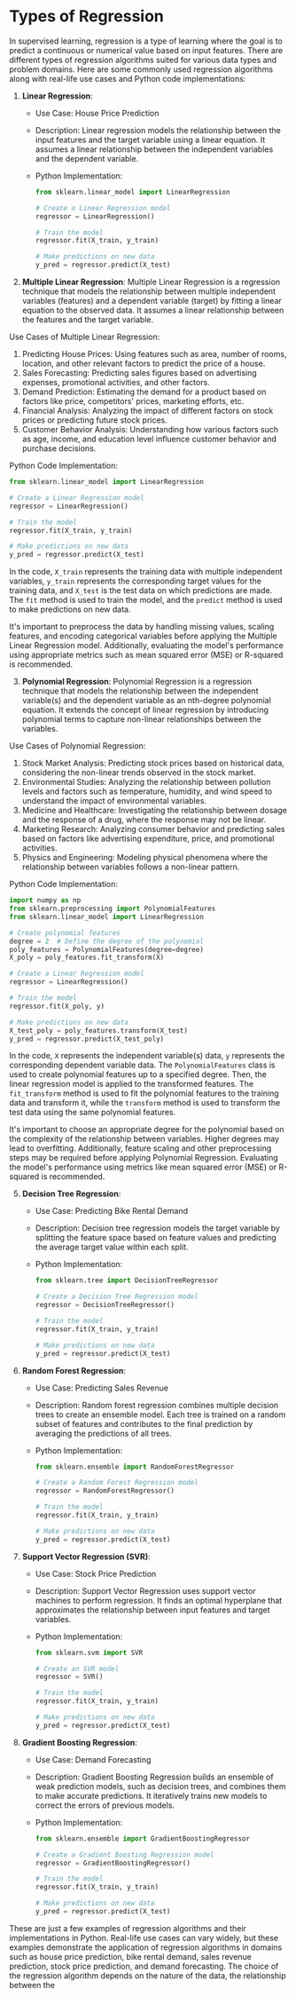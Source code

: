# Types of Regression
In supervised learning, regression is a type of learning where the goal is to predict a continuous or numerical value based on input features. There are different types of regression algorithms suited for various data types and problem domains. Here are some commonly used regression algorithms along with real-life use cases and Python code implementations:

1. **Linear Regression**:
   - Use Case: House Price Prediction
   - Description: Linear regression models the relationship between the input features and the target variable using a linear equation. It assumes a linear relationship between the independent variables and the dependent variable.
   - Python Implementation:

     ```python
     from sklearn.linear_model import LinearRegression

     # Create a Linear Regression model
     regressor = LinearRegression()

     # Train the model
     regressor.fit(X_train, y_train)

     # Make predictions on new data
     y_pred = regressor.predict(X_test)
     ```

2. **Multiple Linear Regression**:
   Multiple Linear Regression is a regression technique that models the relationship between multiple independent variables (features) and a dependent variable (target) by fitting a linear equation to the observed data. It assumes a linear relationship between the features and the target variable.

Use Cases of Multiple Linear Regression:
1. Predicting House Prices: Using features such as area, number of rooms, location, and other relevant factors to predict the price of a house.
2. Sales Forecasting: Predicting sales figures based on advertising expenses, promotional activities, and other factors.
3. Demand Prediction: Estimating the demand for a product based on factors like price, competitors' prices, marketing efforts, etc.
4. Financial Analysis: Analyzing the impact of different factors on stock prices or predicting future stock prices.
5. Customer Behavior Analysis: Understanding how various factors such as age, income, and education level influence customer behavior and purchase decisions.

Python Code Implementation:

```python
from sklearn.linear_model import LinearRegression

# Create a Linear Regression model
regressor = LinearRegression()

# Train the model
regressor.fit(X_train, y_train)

# Make predictions on new data
y_pred = regressor.predict(X_test)
```

In the code, `X_train` represents the training data with multiple independent variables, `y_train` represents the corresponding target values for the training data, and `X_test` is the test data on which predictions are made. The `fit` method is used to train the model, and the `predict` method is used to make predictions on new data.

It's important to preprocess the data by handling missing values, scaling features, and encoding categorical variables before applying the Multiple Linear Regression model. Additionally, evaluating the model's performance using appropriate metrics such as mean squared error (MSE) or R-squared is recommended.

3. **Polynomial Regression**:
   Polynomial Regression is a regression technique that models the relationship between the independent variable(s) and the dependent variable as an nth-degree polynomial equation. It extends the concept of linear regression by introducing polynomial terms to capture non-linear relationships between the variables.

Use Cases of Polynomial Regression:
1. Stock Market Analysis: Predicting stock prices based on historical data, considering the non-linear trends observed in the stock market.
2. Environmental Studies: Analyzing the relationship between pollution levels and factors such as temperature, humidity, and wind speed to understand the impact of environmental variables.
3. Medicine and Healthcare: Investigating the relationship between dosage and the response of a drug, where the response may not be linear.
4. Marketing Research: Analyzing consumer behavior and predicting sales based on factors like advertising expenditure, price, and promotional activities.
5. Physics and Engineering: Modeling physical phenomena where the relationship between variables follows a non-linear pattern.

Python Code Implementation:

```python
import numpy as np
from sklearn.preprocessing import PolynomialFeatures
from sklearn.linear_model import LinearRegression

# Create polynomial features
degree = 2  # Define the degree of the polynomial
poly_features = PolynomialFeatures(degree=degree)
X_poly = poly_features.fit_transform(X)

# Create a Linear Regression model
regressor = LinearRegression()

# Train the model
regressor.fit(X_poly, y)

# Make predictions on new data
X_test_poly = poly_features.transform(X_test)
y_pred = regressor.predict(X_test_poly)
```

In the code, `X` represents the independent variable(s) data, `y` represents the corresponding dependent variable data. The `PolynomialFeatures` class is used to create polynomial features up to a specified degree. Then, the linear regression model is applied to the transformed features. The `fit_transform` method is used to fit the polynomial features to the training data and transform it, while the `transform` method is used to transform the test data using the same polynomial features.

It's important to choose an appropriate degree for the polynomial based on the complexity of the relationship between variables. Higher degrees may lead to overfitting. Additionally, feature scaling and other preprocessing steps may be required before applying Polynomial Regression. Evaluating the model's performance using metrics like mean squared error (MSE) or R-squared is recommended.

5. **Decision Tree Regression**:
   - Use Case: Predicting Bike Rental Demand
   - Description: Decision tree regression models the target variable by splitting the feature space based on feature values and predicting the average target value within each split.
   - Python Implementation:

     ```python
     from sklearn.tree import DecisionTreeRegressor

     # Create a Decision Tree Regression model
     regressor = DecisionTreeRegressor()

     # Train the model
     regressor.fit(X_train, y_train)

     # Make predictions on new data
     y_pred = regressor.predict(X_test)
     ```

6. **Random Forest Regression**:
   - Use Case: Predicting Sales Revenue
   - Description: Random forest regression combines multiple decision trees to create an ensemble model. Each tree is trained on a random subset of features and contributes to the final prediction by averaging the predictions of all trees.
   - Python Implementation:

     ```python
     from sklearn.ensemble import RandomForestRegressor

     # Create a Random Forest Regression model
     regressor = RandomForestRegressor()

     # Train the model
     regressor.fit(X_train, y_train)

     # Make predictions on new data
     y_pred = regressor.predict(X_test)
     ```

4. **Support Vector Regression (SVR)**:
   - Use Case: Stock Price Prediction
   - Description: Support Vector Regression uses support vector machines to perform regression. It finds an optimal hyperplane that approximates the relationship between input features and target variables.
   - Python Implementation:

     ```python
     from sklearn.svm import SVR

     # Create an SVR model
     regressor = SVR()

     # Train the model
     regressor.fit(X_train, y_train)

     # Make predictions on new data
     y_pred = regressor.predict(X_test)
     ```

7. **Gradient Boosting Regression**:
   - Use Case: Demand Forecasting
   - Description: Gradient Boosting Regression builds an ensemble of weak prediction models, such as decision trees, and combines them to make accurate predictions. It iteratively trains new models to correct the errors of previous models.
   - Python Implementation:

     ```python
     from sklearn.ensemble import GradientBoostingRegressor

     # Create a Gradient Boosting Regression model
     regressor = GradientBoostingRegressor()

     # Train the model
     regressor.fit(X_train, y_train)

     # Make predictions on new data
     y_pred = regressor.predict(X_test)
     ```

These are just a few examples of regression algorithms and their implementations in Python. Real-life use cases can vary widely, but these examples demonstrate the application of regression algorithms in domains such as house price prediction, bike rental demand, sales revenue prediction, stock price prediction, and demand forecasting. The choice of the regression algorithm depends on the nature of the data, the relationship between the
